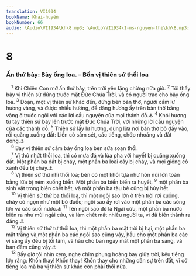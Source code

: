 ```yaml
---
translation: VI1934
bookName: Khải-huyền 
bookNumber: 66
audio: \Audio\VI1934\kh\8.mp3; \Audio\VI1934\1-ms-nguyen-thi\kh\8.mp3; \Audio\VI1934\2-ms-david-dong\kh\8.mp3
---
```


<div class="title"><h1>8</h1><h3>Ấn thứ bảy: Bảy ống loa. – Bốn vị thiên sứ thổi loa</h3></div>
<span class="verse kh_8_1"> <sup>1</sup> Khi Chiên Con mở ấn thứ bảy, trên trời yên lặng chừng nửa giờ. </span>
<span class="verse kh_8_2"><sup>2</sup> Tôi thấy bảy vị thiên sứ đứng trước mặt Đức Chúa Trời, và có người trao cho bảy ống loa. </span>
<span class="verse kh_8_3"><sup>3</sup> Đoạn, một vị thiên sứ khác đến, đứng bên bàn thờ, người cầm lư hương vàng, và được nhiều hương, để dâng hương ấy trên bàn thờ bằng vàng ở trước ngôi với các lời cầu nguyện của mọi thánh đồ.<a data-toggle="tooltip" data-placement="bottom" title="Am 9:1; Xu 30:1,3">⚓</a></span>
<span class="verse kh_8_4"><sup>4</sup> Khói hương từ tay thiên sứ bay lên trước mặt Đức Chúa Trời, với những lời cầu nguyện của các thánh đồ. </span>
<span class="verse kh_8_5"><sup>5</sup> Thiên sứ lấy lư hương, dùng lửa nơi bàn thờ bỏ đầy vào, rồi quăng xuống đất: Liền có sấm sét, các tiếng, chớp nhoáng và đất động.<a data-toggle="tooltip" data-placement="bottom" title="Le 16:12; Exe 10:2; Xu 19:16; Kh 11:19; 16:18">⚓</a><br/></span>
<span class="verse kh_8_6"> <sup>6</sup> Bảy vị thiên sứ cầm bảy ống loa bèn sửa soạn thổi. <br/></span>
<span class="verse kh_8_7"> <sup>7</sup> Vị thứ nhứt thổi loa, thì có mưa đá và lửa pha với huyết bị quăng xuống đất. Một phần ba đất bị cháy, một phần ba loài cây bị cháy, và mọi giống cỏ xanh đều bị cháy.<a data-toggle="tooltip" data-placement="bottom" title="Xu 9:23-25; Exe 38:22">⚓</a><br/></span>
<span class="verse kh_8_8"> <sup>8</sup> Vị thiên sứ thứ nhì thổi loa; bèn có một khối tựa như hòn núi lớn toàn bằng lửa bị ném xuống biển. Một phần ba biển biến ra huyết, </span>
<span class="verse kh_8_9"><sup>9</sup> một phần ba sinh vật trong biển chết hết, và một phần ba tàu bè cũng bị hủy hết. <br/></span>
<span class="verse kh_8_10"> <sup>10</sup> Vị thiên sứ thứ ba thổi loa, thì một ngôi sao lớn ở trên trời rơi xuống, cháy có ngọn như một bó đuốc; ngôi sao ấy rơi vào một phần ba các sông lớn và các suối nước.<a data-toggle="tooltip" data-placement="bottom" title="Es 14:12">⚓</a></span>
<span class="verse kh_8_11"><sup>11</sup> Tên ngôi sao đó là Ngải cứu, một phần ba nước biến ra như mùi ngải cứu, và làm chết mất nhiều người ta, vì đã biến thành ra đắng.<a data-toggle="tooltip" data-placement="bottom" title="Gie 9:15">⚓</a><br/></span>
<span class="verse kh_8_12"> <sup>12</sup> Vị thiên sứ thứ tư thổi loa, thì một phần ba mặt trời bị hại, một phần ba mặt trăng và một phần ba các ngôi sao cũng vậy, hầu cho một phần ba các vì sáng ấy đều bị tối tăm, và hầu cho ban ngày mất một phần ba sáng, và ban đêm cũng vậy.<a data-toggle="tooltip" data-placement="bottom" title="Es 13:10; Exe 32:7; Gio 2:10,31; 3:15">⚓</a><br/></span>
<span class="verse kh_8_13"> <sup>13</sup> Bấy giờ tôi nhìn xem, nghe chim phụng hoàng bay giữa trời, kêu tiếng lớn rằng: Khốn thay! Khốn thay! Khốn thay cho những dân sự trên đất, vì cớ tiếng loa mà ba vị thiên sứ khác còn phải thổi nữa. <br/></span>
